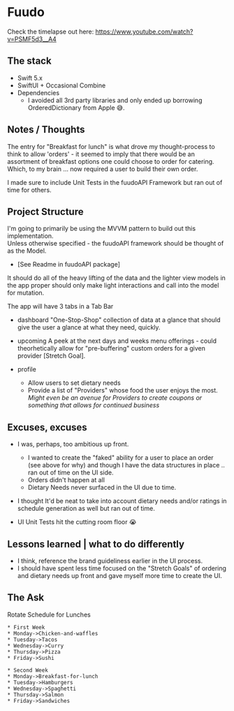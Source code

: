 # Fuudo

Check the timelapse out here: https://www.youtube.com/watch?v=PSMF5d3__A4

## The stack

- Swift 5.x
- SwiftUI + Occasional Combine
- Dependencies 
    - I avoided all 3rd party libraries and only ended up borrowing OrderedDictionary from Apple 😅.

## Notes / Thoughts

The entry for "Breakfast for lunch" is what drove my thought-process to think to allow 'orders' - it seemed to imply that there would be an assortment of breakfast options one could choose to order for catering.
Which, to my brain ... now required a user to build their own order.

I made sure to include Unit Tests in the fuudoAPI Framework but ran out of time for others. 

## Project Structure

I'm going to primarily be using the MVVM pattern to build out this implementation.  
Unless otherwise specified - the fuudoAPI framework should be thought of as the Model. 

- [See Readme in fuudoAPI package]

It should do all of the heavy lifting of the data and the lighter view models in the app proper should only make light interactions and call into the model for mutation.     

The app will have 3 tabs in a Tab Bar

- dashboard
"One-Stop-Shop" collection of data at a glance that should give the user a glance at what they need, quickly.

- upcoming
A peek at the next days and weeks menu offerings - could theorhetically allow for "pre-buffering" custom orders for a given provider [Stretch Goal].

- profile
    - Allow users to set dietary needs
    - Provide a list of "Providers" whose food the user enjoys the most.  
        *Might even be an avenue for Providers to create coupons or something that allows for continued business*


## Excuses, excuses

- I was, perhaps, too ambitious up front.  
    - I wanted to create the "faked" ability for a user to place an order (see above for why) and though I have the data structures in place .. ran out of time on the UI side.
    - Orders didn't happen at all
    - Dietary Needs never surfaced in the UI due to time.
    
- I thought It'd be neat to take into account dietary needs and/or ratings in schedule generation as well but ran out of time.
- UI Unit Tests hit the cutting room floor 😭


## Lessons learned | what to do differently

- I think, reference the brand guideliness earlier in the UI process.
- I should have spent less time focused on the "Stretch Goals" of ordering and dietary needs up front and gave myself more time to create the UI.


## The Ask 

Rotate Schedule for Lunches

```
* First Week
* Monday->Chicken-and-waffles
* Tuesday->Tacos
* Wednesday->Curry
* Thursday->Pizza
* Friday->Sushi

* Second Week
* Monday->Breakfast-for-lunch
* Tuesday->Hamburgers
* Wednesday->Spaghetti
* Thursday->Salmon
* Friday->Sandwiches
```
